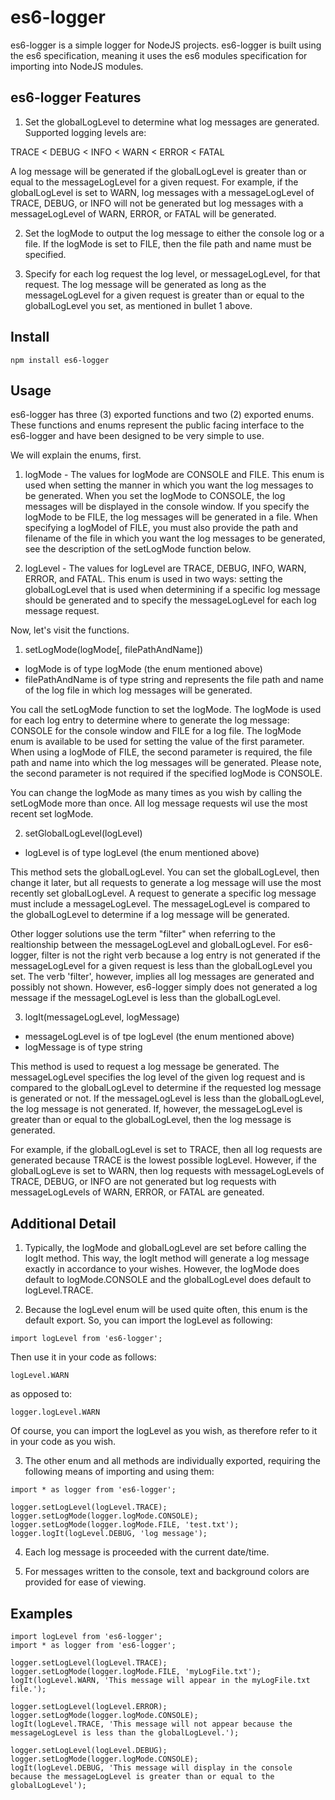 # es6-logger

es6-logger is a simple logger for NodeJS projects.  es6-logger is built using the es6
specification, meaning it uses the es6 modules specification for importing into NodeJS modules.

## es6-logger Features
1) Set the globalLogLevel to determine what log messages are generated.  Supported logging levels are:

TRACE < DEBUG < INFO < WARN < ERROR < FATAL

A log message will be generated if the globalLogLevel is greater than or equal to the messageLogLevel for a given request.  For example, if the globalLogLevel is set to WARN, log messages with a messageLogLevel of TRACE, DEBUG, or INFO will not be generated but log messages with a messageLogLevel of WARN, ERROR, or FATAL will be generated.

2) Set the logMode to output the log message to either the console log or a file.  If the logMode is set to FILE, then the file path and name must be specified.

3) Specify for each log request the log level, or messageLogLevel, for that request.  The log message will be generated as long as the messageLogLevel for a given request is greater than or equal to the globalLogLevel you set, as mentioned in bullet 1 above.



## Install
```shell
npm install es6-logger
```

## Usage
es6-logger has three (3) exported functions and two (2) exported enums.  These functions and enums represent the public facing interface to the es6-logger and have been designed to be very simple to use.  

We will explain the enums, first.

1) logMode - The values for logMode are CONSOLE and FILE.  This enum is used when setting the manner in which you want the log messages to be generated.  When you set the logMode to CONSOLE, the log messages will be displayed in the console window.  If you specify the logMode to be FILE, the log messages will be generated in a file.  When specifying a logModel of FILE, you must also provide the path and filename of the file in which you want the log messages to be generated, see the description of the setLogMode function below.

2) logLevel - The values for logLevel are TRACE, DEBUG, INFO, WARN, ERROR, and FATAL.  This enum is used in two ways: setting the globalLogLevel that is used when determining if a specific log message should be generated and to specify the messageLogLevel for each log message request.

Now, let's visit the functions.

1) setLogMode(logMode[, filePathAndName])

- logMode is of type logMode (the enum mentioned above)
- filePathAndName is of type string and represents the file path and name of the log file in which log messages will be generated.

You call the setLogMode function to set the logMode.  The logMode is used for each log entry to determine where to generate the log message: CONSOLE for the console window and FILE for a log file.  The logMode enum is available to be used for setting the value of the first parameter.  When using a logMode of FILE, the second parameter is required, the file path and name into which the log messages will be generated.  Please note, the second parameter is not required if the specified logMode is CONSOLE.

You can change the logMode as many times as you wish by calling the setLogMode more than once.  All log message requests wil use the most recent set logMode.

2) setGlobalLogLevel(logLevel)

- logLevel is of type logLevel (the enum mentioned above)

This method sets the globalLogLevel.  You can set the globalLogLevel, then change it later, but all requests to generate a log message will use the most recently set globalLogLevel.  A request to generate a specific log message must include a messageLogLevel.  The messageLogLevel is compared to the globalLogLevel to determine if a log message will be generated.

Other logger solutions use the term "filter" when referring to the realtionship between the messageLogLevel and globalLogLevel.  For es6-logger, filter is not the right verb because a log entry is not generated if the messageLogLevel for a given request is less than the globalLogLevel you set.  The verb 'filter', however, implies all log messages are generated and possibly not shown.  However, es6-logger simply does not generated a log message if the messageLogLevel is less than the globalLogLevel.

3) logIt(messageLogLevel, logMessage)

- messageLogLevel is of tpe logLevel (the enum mentioned above)
- logMessage is of type string

This method is used to request a log message be generated.  The messageLogLevel specifies the log level of the given log request and is compared to the globalLogLevel to determine if the requested log message is generated or not.  If the messageLogLevel is less than the globalLogLevel, the log message is not generated.  If, however, the messageLogLevel is greater than or equal to the globalLogLevel, then the log message is generated.

For example, if the globalLogLevel is set to TRACE, then all log requests are generated because TRACE is the lowest possible logLevel.  However, if the globalLogLeve is set to WARN, then log requests with messageLogLevels of TRACE, DEBUG, or INFO are not generated but log requests with messageLogLevels of WARN, ERROR, or FATAL are geneated.


## Additional Detail
1) Typically, the logMode and globalLogLevel are set before calling the logIt method.  This way, the logIt method will generate a log message exactly in accordance to your wishes.  However, the logMode does default to logMode.CONSOLE and the globalLogLevel does default to logLevel.TRACE.

2) Because the logLevel enum will be used quite often, this enum is the default export.  So, you can import the logLevel as following:

```
import logLevel from 'es6-logger';
```

Then use it in your code as follows:

```
logLevel.WARN
```

as opposed to:

```
logger.logLevel.WARN
```

Of course, you can import the logLevel as you wish, as therefore refer to it in your code as you wish.

3) The other enum and all methods are individually exported, requiring the following means of importing and using them:

```
import * as logger from 'es6-logger';

logger.setLogLevel(logLevel.TRACE);
logger.setLogMode(logger.logMode.CONSOLE);
logger.setLogMode(logger.logMode.FILE, 'test.txt');
logger.logIt(logLevel.DEBUG, 'log message');
```

4) Each log message is proceeded with the current date/time.

5) For messages written to the console, text and background colors are provided for ease of viewing.


## Examples
```
import logLevel from 'es6-logger';
import * as logger from 'es6-logger';

logger.setLogLevel(logLevel.TRACE);
logger.setLogMode(logger.logMode.FILE, 'myLogFile.txt');
logIt(logLevel.WARN, 'This message will appear in the myLogFile.txt file.');

logger.setLogLevel(logLevel.ERROR);
logger.setLogMode(logger.logMode.CONSOLE);
logIt(logLevel.TRACE, 'This message will not appear because the messageLogLevel is less than the globalLogLevel.');

logger.setLogLevel(logLevel.DEBUG);
logger.setLogMode(logger.logMode.CONSOLE);
logIt(logLevel.DEBUG, 'This message will display in the console because the messageLogLevel is greater than or equal to the globalLogLevel');
```